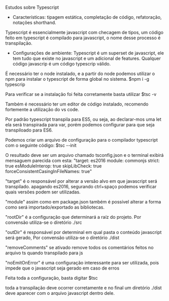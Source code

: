 Estudos sobre Typescript

- Características:
tipagem estática, completação de código, refatoração, notações shorthand.

Typescript é essencialmente javascript com checagem de tipos, um código feito em typescript é compilado para javascript, o nome desse processo é transpilação.

- Configurações de ambiente:
Typescript é um superset de javascript, ele tem tudo que existe no javascript e um adicional de features. Qualquer código javascrip é um código typescrip válido.

É necessário ter o node instalado, e a partir do node podemos utilizar o npm para instalar o typescript de forma global no sistema.
$npm i -g typescrip

Para verificar se a instalação foi feita corretamente basta utilizar
$tsc -v

Também é necessário ter um editor de código instalado, recomendo fortemente a utilização do vs code.

Por padrão typescript transpila para ES5, ou seja, ao declarar-mos uma let ela será transpirada para var, porém podemos configurar para que seja transpiloado para ES6.

Podemos criar um arquivo de configuração para o compilador typescript com o seguinte código:
$tsc --init

O resultado deve ser um arquivo chamado tsconfig.json e o terminal exibirá mensaguem parecida com esta:
"target: es2016
  module: commonjs
  strict: true
  esModuleInterop: true
  skipLibCheck: true
  forceConsistentCasingInFileNames: true"

"target" é o responsável por alterar a versão alvo em que javascript será transpilado. apagando es2016, segurando ctrl+spaço podemos verificar quais versões podem ser utilizadas.

"module" assim como em package.json também é possível alterar a forma como será importado/exportado as bibliotecas.

"rootDir" é a configuração que determinará a raíz do projeto. Por convensão utiliza-se o diretório ./src

"outDir" é responsável por determinal em qual pasta o conteúdo javascript será gerado, Por convensão utiliza-se o diretório ./dist

"removeComments" se ativado remove todos os comentários feitos no arquivo ts quando transpilado para js

"noEmitOnError" é uma configuração interessante para ser utilizada, pois impede que o javascript seja gerado em caso de erros

Feita toda a configuração, basta digitar
$tsc

toda a transpilação deve ocorrer corretamente e no final um diretório ./dist deve aparecer com o arquivo javascript dentro dele.

